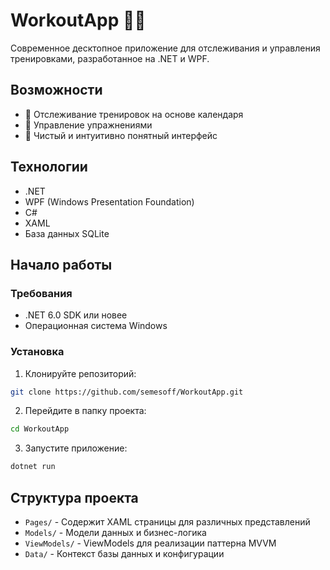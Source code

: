 # WorkoutApp 🏋️‍♂️

Современное десктопное приложение для отслеживания и управления тренировками, разработанное на .NET и WPF.

## Возможности

- 📅 Отслеживание тренировок на основе календаря
- 💪 Управление упражнениями
- 🎨 Чистый и интуитивно понятный интерфейс

## Технологии

- .NET
- WPF (Windows Presentation Foundation)
- C#
- XAML
- База данных SQLite

## Начало работы

### Требования

- .NET 6.0 SDK или новее
- Операционная система Windows

### Установка

1. Клонируйте репозиторий:
```bash
git clone https://github.com/semesoff/WorkoutApp.git
```

2. Перейдите в папку проекта:
```bash
cd WorkoutApp
```

3. Запустите приложение:
```bash
dotnet run
```

## Структура проекта

- `Pages/` - Содержит XAML страницы для различных представлений
- `Models/` - Модели данных и бизнес-логика
- `ViewModels/` - ViewModels для реализации паттерна MVVM
- `Data/` - Контекст базы данных и конфигурации

